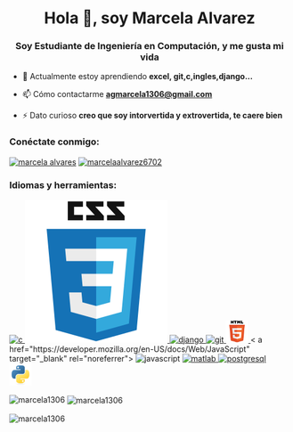 <h1 align="center">Hola 👋, soy Marcela Alvarez</h1>
<h3 align="center">Soy Estudiante de Ingeniería en Computación, y me gusta mi vida</h3>

- 🌱 Actualmente estoy aprendiendo **excel, git,c,ingles,django...**

- 📫 Cómo contactarme **agmarcela1306@gmail.com**

- ⚡ Dato curioso **creo que soy intorvertida y extrovertida, te caere bien**

<h3 align="left">Conéctate conmigo:</h3>
<p align="left">
<a href="https://linkedin.com/in/marcela alvares" target="blank"><img align="center" src="https://raw.githubusercontent.com/rahuldkjain/github-profile-readme-generator/master/src/images/icons/Social/linked-in-alt.svg" alt="marcela alvares" height="30" width="40" /></a>
<a href="https://instagram.com/marcelaalvarez6702" target="blank"><img align="center" src="https ://raw.githubusercontent.com/rahuldkjain/github-profile-readme-generator/master/src/images/icons/Social/instagram.svg" alt="marcelaalvarez6702" height="30" width="40" /> </a>
</p>

<h3 align="left">Idiomas y herramientas:</h3>
<p align="left"> <a href="https://www.cprogramming.com/" target="_blank" rel="noreferrer"> <img src="https://raw.githubusercontent.com/ devicons/devicon/master/icons/c/c-original.svg" alt="c" width="40" height="40"/> </a> <a href="https://www.w3schools. com/css/" target="_blank" rel="noreferrer"> <img src="https://raw.githubusercontent.com/devicons/devicon/master/icons/css3/css3-original-wordmark.svg" alt ="css3" ancho="40" alto="40"/> </a> <a href="https://www.djangoproject.com/" target="_blank" rel="noreferrer"> <img src ="https://cdn.worldvectorlogo.com/logos/django.svg" alt="django" width="40" height="40"/> </a> <a href="https://git- scm.com/" target="_blank" rel="noreferrer"> <img src="https://www.vectorlogo.zone/logos/git-scm/git-scm-icon.svg" alt="git" ancho="40" alto="40"/> </a> <a href="https://www.w3.org/html/" target="_blank" rel="noreferrer"> <img src=" https://raw.githubusercontent.com/devicons/devicon/master/icons/html5/html5-original-wordmark.svg" alt="html5" width="40" height="40"/> </a> < a href="https://developer.mozilla.org/en-US/docs/Web/JavaScript" target="_blank" rel="noreferrer"> <img src="https://raw.githubusercontent.com/ devicons/devicon/master/icons/javascript/javascript-original.svg" alt="javascript" width="40" height="40"/> </a> <a href="https://www.mathworks. com/" target="_blank" rel="noreferrer"> <img src="https://upload.wikimedia.org/wikipedia/commons/2/21/Matlab_Logo.png" alt="matlab" width="40 " altura="40"/> </a> <a href="https://www.postgresql.org" target="_blank" rel="noreferrer"> <img src="https://raw.githubusercontent .com/devicons/devicon/master/icons/postgresql/postgresql-original-wordmark.svg" alt="postgresql" width="40" height="40"/> </a> <a href="https:/ /www.python.org" target="_blank" rel="noreferrer"> <img src="https://raw.githubusercontent.com/devicons/devicon/master/icons/python/python-original.svg" alt="python" width="40" height="40"/> </a>

</p> <p><img align="left" src="https://github-readme-stats. vercel.app/api/top-langs?username=marcela1306&show_icons=true&locale=en&layout=compact" alt="marcela1306" /></p>

<p> <img align="center" src="https:// github-readme-stats.vercel.app/api?username=marcela1306&show_icons=true&locale=en" alt="marcela1306" /></p>

<p><img align="center" src="https://github- readme-streak-stats.herokuapp.com/?user=marcela1306&" alt="marcela1306" /></p>

